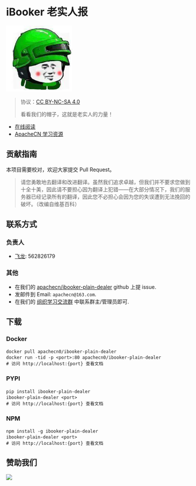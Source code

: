 # iBooker 老实人报

![](doc/img/logo.webp)

> 协议：[CC BY-NC-SA 4.0](http://creativecommons.org/licenses/by-nc-sa/4.0/)
> 
> 看看我们的帽子，这就是老实人的力量！

* [在线阅读](https://ipd.apachecn.org)
* [ApacheCN 学习资源](http://docs.apachecn.org/)

## 贡献指南

本项目需要校对，欢迎大家提交 Pull Request。

> 请您勇敢地去翻译和改进翻译。虽然我们追求卓越，但我们并不要求您做到十全十美，因此请不要担心因为翻译上犯错——在大部分情况下，我们的服务器已经记录所有的翻译，因此您不必担心会因为您的失误遭到无法挽回的破坏。（改编自维基百科）

## 联系方式

### 负责人

* [飞龙](https://github.com/wizardforcel): 562826179

### 其他

*   在我们的 [apachecn/ibooker-plain-dealer](https://github.com/apachecn/ibooker-plain-dealer) github 上提 issue.
*   发邮件到 Email: `apachecn@163.com`.
*   在我们的 [组织学习交流群](http://www.apachecn.org/organization/348.html) 中联系群主/管理员即可.

## 下载

### Docker

```
docker pull apachecn0/ibooker-plain-dealer
docker run -tid -p <port>:80 apachecn0/ibooker-plain-dealer
# 访问 http://localhost:{port} 查看文档
```

### PYPI

```
pip install ibooker-plain-dealer
ibooker-plain-dealer <port>
# 访问 http://localhost:{port} 查看文档
```

### NPM

```
npm install -g ibooker-plain-dealer
ibooker-plain-dealer <port>
# 访问 http://localhost:{port} 查看文档
```

## 赞助我们

![](http://data.apachecn.org/img/about/donate.jpg)
